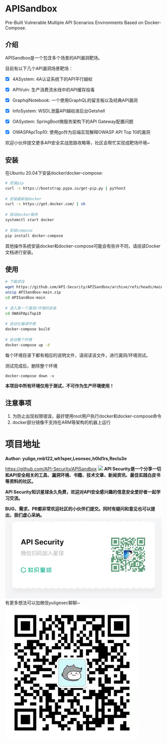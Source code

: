 # APISandbox
Pre-Built Vulnerable Multiple API Scenarios Environments Based on Docker-Compose.

## 介绍
APISandbox是一个包含多个场景的API漏洞靶场。

目前有以下几个API漏洞场景靶场：

- [x] 4ASystem: 4A认证系统下的API平行越权
- [x] APIVuln: 生产消费流水线中的API缓存投毒
- [x] GraphqlNotebook: 一个使用GraphQL的留言板以及经典API漏洞
- [x] InfoSystem: WSDL泄露API越权进后台Getshell
- [x] OASystem: SpringBoot微服务架构下的API Gateway配置问题
- [x] OWASPApiTop10: 使用go作为后端实现解释OWASP API Top 10的漏洞


欢迎小伙伴提交更多API安全实战思路攻略等，社区会帮忙实现成靶场环境~

## 安装

在Ubuntu 20.04下安装docker/docker-compose:

```bash
# 安装pip
curl -s https://bootstrap.pypa.io/get-pip.py | python3

# 安装最新版docker
curl -s https://get.docker.com/ | sh

# 启动docker服务
systemctl start docker

# 安装compose
pip install docker-compose 
```

其他操作系统安装docker和docker-compose可能会有些许不同，请阅读Docker文档进行安装。

## 使用

```bash
# 下载项目
wget https://github.com/API-Security/APISandbox/archive/refs/heads/main.zip -O APISandbox-main.zip
unzip APISandbox-main.zip
cd APISandbox-main

# 进入某一个漏洞/环境的目录
cd OWASPApiTop10

# 自动化编译环境
docker-compose build

# 启动整个环境
docker-compose up -d
```

每个环境目录下都有相应的说明文件，请阅读该文件，进行漏洞/环境测试。

测试完成后，删除整个环境

```
docker-compose down -v
```



**本项目中所有环境仅用于测试，不可作为生产环境使用！**

## 注意事项


1. 为防止出现权限错误，最好使用root用户执行docker和docker-compose命令
2. docker部分镜像不支持在ARM等架构的机器上运行



# 项目地址

**Author: yulige,rmb122,wh1sper,Leonsec,h0ld1rs,Reclu3e**

https://github.com/API-Security/APISandbox
![](./imagesF/APISecurity.png)
**API Security是一个分享一切和API安全相关的工具、漏洞环境、书籍、技术文章、新闻资讯、最佳实践白皮书等资料的社区。**

**API Security知识星球永久免费，欢迎对API安全感兴趣的信息安全爱好者一起学习交流。**

**BUG、需求、PR都非常欢迎社区的小伙伴们提交。同时有疑问和意见也可以提出，我们虚心采纳。**
![](./images/zsxq.jpg)
有更多想法可以加微信yuligesec聊聊~
![](./images/wx.jpg)

